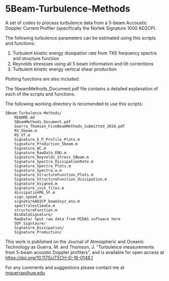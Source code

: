 # 5Beam-Turbulence-Methods

A set of codes to process turbulence data from a 5-beam Accoustic Doppler Current Profiler (specifically the Nortek Signature 1000 AD2CP).


The following turbulence parameters can be estimated using this scripts and functions:

1. Turbulent kinetic energy dissipation rate from TKE frequency spectra and structure function
2. Reynolds stressses using all 5 beam information and tilt corrections 
3. Turbulent kinetic energy vertical shear production 

Plotting functions are also included.

The 5beamMethods_Document.pdf file contains a detailed explanation of each of the scripts and functions.

The following working directory is recomended to use this scripts:

    5Beam-Turbulence-Methods/
    	README.md
    	5BeamMethods_Document.pdf
    	Guerra_Thomson_FiveBeamMethods_Submitted_2016.pdf
    	RS_5beam.m
    	RS_VT.m
    	Signature_E_P_Profile_Plots.m
    	Signature_Production_5beam.m
    	Signature_QC.m
    	Signature_RawData_ENU.m
    	Signature_Reynolds_Stress_5Beam.m
    	Signature_Spectra_DissipationRate.m
    	Signature_Spectra_Plots.m
    	Signature_Spectra_w.m
    	Signature_StructureFunction_Plots.m
    	Signature_StructureFunction_dissipation.m
    	Signature_Usigned.m
    	Signature_join_files.m
    	dissipationMG_SF.m
    	sign_speed.m
    	signatureAD2CP_beam2xyz_enu.m
    	spectralestimate.m
    	structureFunction.m
    	BinDataSignature/ 
    	RawData/ %put raw data from MIDAS software here
    	SDF_Signtaure/
    	Signature_Dissipation/
    	Signature_Production/


This work is published on the Journal of Atmospheric and Oceanic Technology as Guerra, M. and Thomson, J. "Turbulence measurements from 5-beam acoustic Doppler profilers", and is available for open access at https://doi.org/10.1175/JTECH-D-16-0148.1 

For any comments and suggestions please contact me at mguerrap@uw.edu

